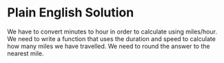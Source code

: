 # Plain English Solution

We have to convert minutes to hour in order to calculate using miles/hour.
We need to write a function that uses the duration and speed to calculate how many miles we have travelled.
We need to round the answer to the nearest mile.